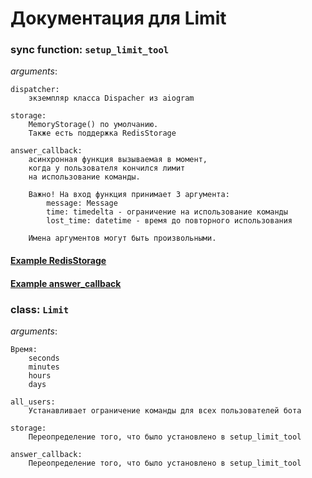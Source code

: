 # Документация для Limit

### sync function: `setup_limit_tool`
*arguments*:

    dispatcher: 
        экземпляр класса Dispacher из aiogram

    storage:
        MemoryStorage() по умолчанию. 
        Также есть поддержка RedisStorage
        
    answer_callback:
        асинхронная функция вызываемая в момент, 
        когда у пользователя кончился лимит 
        на использование команды.

        Важно! На вход функция принимает 3 аргумента:
            message: Message
            time: timedelta - ограничение на использование команды
            lost_time: datetime - время до повторного использования

        Имена аргументов могут быть произвольными.


#### [Example RedisStorage](https://github.com/shayzi3/aiogram_tool/blob/master/examples/limit/storage.py)
#### [Example answer_callback](https://github.com/shayzi3/aiogram_tool/blob/master/examples/limit/answer_callback.py)


### class: `Limit`
*arguments*:
    
    Время:
        seconds
        minutes
        hours
        days
    
    all_users: 
        Устанавливает ограничение команды для всех пользователей бота

    storage:
        Переопределение того, что было установлено в setup_limit_tool

    answer_callback:
        Переопределение того, что было установлено в setup_limit_tool